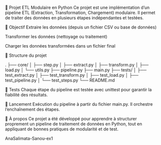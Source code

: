 🧩 Projet ETL Modulaire en Python
Ce projet est une implémentation d’un pipeline ETL (Extraction, Transformation, Chargement) modulaire. Il permet de traiter des données en plusieurs étapes indépendantes et testées.

🎯 Objectif
Extraire les données (depuis un fichier CSV ou base de données)

Transformer les données (nettoyage ou traitement)

Charger les données transformées dans un fichier final

📁 Structure du projet


.
├── core/
│   ├── step.py
│   ├── extract.py
│   ├── transform.py
│   ├── load.py
│   └── utils.py
├── pipeline.py
├── main.py
├── tests/
│   ├── test_extract.py
│   ├── test_transform.py
│   ├── test_load.py
│   ├── test_pipeline.py
│   └── test_steps.py
└── README.md

🧪 Tests
Chaque étape du pipeline est testée avec unittest pour garantir la fiabilité des résultats.

🚀 Lancement
Exécution du pipeline à partir du fichier main.py. Il orchestre l’enchaînement des étapes.

📌 À propos
Ce projet a été développé pour apprendre à structurer proprement un pipeline de traitement de données en Python, tout en appliquant de bonnes pratiques de modularité et de test.


AnaSalimata-Sanou-ex1